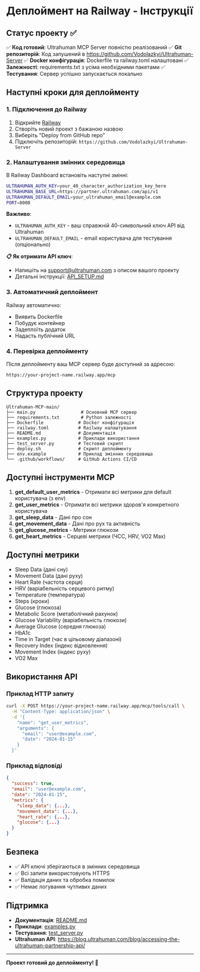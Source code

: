 # Деплоймент на Railway - Інструкції

## Статус проекту ✅

✅ **Код готовий**: Ultrahuman MCP Server повністю реалізований
✅ **Git репозиторій**: Код запушений в https://github.com/Vodolazkyi/Ultrahuman-Server
✅ **Docker конфігурація**: Dockerfile та railway.toml налаштовані
✅ **Залежності**: requirements.txt з усіма необхідними пакетами
✅ **Тестування**: Сервер успішно запускається локально

## Наступні кроки для деплойменту

### 1. Підключення до Railway

1. Відкрийте [Railway](https://railway.app)
2. Створіть новий проект з бажаною назвою
3. Виберіть "Deploy from GitHub repo"
4. Підключіть репозиторій: `https://github.com/Vodolazkyi/Ultrahuman-Server`

### 2. Налаштування змінних середовища

В Railway Dashboard встановіть наступні змінні:

```bash
ULTRAHUMAN_AUTH_KEY=your_40_character_authorization_key_here
ULTRAHUMAN_BASE_URL=https://partner.ultrahuman.com/api/v1
ULTRAHUMAN_DEFAULT_EMAIL=your_ultrahuman_email@example.com
PORT=8000
```

**Важливо**: 
- `ULTRAHUMAN_AUTH_KEY` - ваш справжній 40-символьний ключ API від Ultrahuman
- `ULTRAHUMAN_DEFAULT_EMAIL` - email користувача для тестування (опціонально)

**📋 Як отримати API ключ**: 
- Напишіть на support@ultrahuman.com з описом вашого проекту
- Детальні інструкції: [API_SETUP.md](./API_SETUP.md)

### 3. Автоматичний деплоймент

Railway автоматично:
- Виявить Dockerfile
- Побудує контейнер
- Задеплоїть додаток
- Надасть публічний URL

### 4. Перевірка деплойменту

Після деплойменту ваш MCP сервер буде доступний за адресою:
```
https://your-project-name.railway.app/mcp
```

## Структура проекту

```
Ultrahuman-MCP-main/
├── main.py                 # Основний MCP сервер
├── requirements.txt        # Python залежності  
├── Dockerfile             # Docker конфігурація
├── railway.toml           # Railway налаштування
├── README.md              # Документація
├── examples.py            # Приклади використання
├── test_server.py         # Тестовий скрипт
├── deploy.sh              # Скрипт деплойменту
├── env.example            # Приклад змінних середовища
└── .github/workflows/     # GitHub Actions CI/CD
```

## Доступні інструменти MCP

1. **get_default_user_metrics** - Отримати всі метрики для default користувача (з env)
2. **get_user_metrics** - Отримати всі метрики здоров'я конкретного користувача
3. **get_sleep_data** - Дані про сон
4. **get_movement_data** - Дані про рух та активність  
5. **get_glucose_metrics** - Метрики глюкози
6. **get_heart_metrics** - Серцеві метрики (ЧСС, HRV, VO2 Max)

## Доступні метрики

- Sleep Data (дані сну)
- Movement Data (дані руху)
- Heart Rate (частота серця)
- HRV (варіабельність серцевого ритму)
- Temperature (температура)
- Steps (кроки)
- Glucose (глюкоза)
- Metabolic Score (метаболічний рахунок)
- Glucose Variability (варіабельність глюкози)
- Average Glucose (середня глюкоза)
- HbA1c
- Time in Target (час в цільовому діапазоні)
- Recovery Index (індекс відновлення)
- Movement Index (індекс руху)
- VO2 Max

## Використання API

### Приклад HTTP запиту

```bash
curl -X POST https://your-project-name.railway.app/mcp/tools/call \
  -H "Content-Type: application/json" \
  -d '{
    "name": "get_user_metrics",
    "arguments": {
      "email": "user@example.com",
      "date": "2024-01-15"
    }
  }'
```

### Приклад відповіді

```json
{
  "success": true,
  "email": "user@example.com",
  "date": "2024-01-15",
  "metrics": {
    "sleep_data": {...},
    "movement_data": {...},
    "heart_rate": {...},
    "glucose": {...}
  }
}
```

## Безпека

- ✅ API ключі зберігаються в змінних середовища
- ✅ Всі запити використовують HTTPS
- ✅ Валідація даних та обробка помилок
- ✅ Немає логування чутливих даних

## Підтримка

- **Документація**: [README.md](./README.md)
- **Приклади**: [examples.py](./examples.py)
- **Тестування**: [test_server.py](./test_server.py)
- **Ultrahuman API**: https://blog.ultrahuman.com/blog/accessing-the-ultrahuman-partnership-api/

---

**Проект готовий до деплойменту! 🚀**
